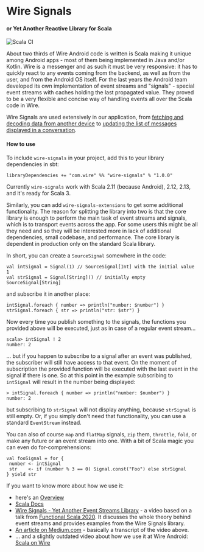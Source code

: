 # Wire Signals
#### or Yet Another Reactive Library for Scala

![Scala CI](https://github.com/wireapp/wire-signals/workflows/Scala%20CI/badge.svg)

About two thirds of Wire Android code is written is Scala making it unique among Android apps - most of them being implemented in Java and/or Kotlin. Wire is a messenger and as such it must be very responsive: it has to quickly react to any events coming from the backend, as well as from the user, and from the Android OS itself. For the last years the Android team developed its own implementation of event streams and "signals" - special event streams with caches holding the last propagated value. They proved to be a very flexible and concise way of handling events all over the Scala code in Wire.

Wire Signals are used extensively in our application, from [fetching and decoding data from another device](https://github.com/wireapp/wire-android-sync-engine/blob/develop/zmessaging/src/main/scala/com/waz/service/push/PushService.scala) to [updating the list of messages displayed in a conversation](https://github.com/wireapp/wire-android/blob/develop/app/src/main/scala/com/waz/zclient/messages/MessagesController.scala).

#### How to use
To include `wire-signals` in your project, add this to your library dependencies in sbt:
```
libraryDependencies += "com.wire" %% "wire-signals" % "1.0.0"
```
Currently `wire-signals` work with Scala 2.11 (because Android), 2.12, 2.13, and it's ready for Scala 3.

Similarly, you can add `wire-signals-extensions` to get some additional functionality. The reason for splitting the library into two is that the core library is enough to perform the main task of event streams and signals, which is to transport events across the app. For some users this might be all they need and so they will be interested more in lack of additional dependencies, small codebase, and performance. The core library is dependent in production only on the standard Scala library.


In short, you can create a `SourceSignal` somewhere in the code:
```
val intSignal = Signal(1) // SourceSignal[Int] with the initial value 1
val strSignal = Signal[String]() // initially empty SourceSignal[String]
```

and subscribe it in another place:
```
intSignal.foreach { number => println("number: $number") }
strSignal.foreach { str => println("str: $str") }
```

Now every time you publish something to the signals, the functions you provided above will be executed, just as in case of a regular event stream...
```
scala> intSignal ! 2
number: 2
```
... but if you happen to subscribe to a signal after an event was published, the subscriber will still have access to that event. On the moment of subscription the provided function will be executed with the last event in the signal if there is one. So at this point in the example subscribing to `intSignal` will result in the number being displayed:
```
> intSignal.foreach { number => println("number: $number") }
number: 2
```
but subscribing to `strSignal` will not display anything, because `strSignal` is still empty. Or, if you simply don't need that functionality, you can use a standard `EventStream` instead.

You can also of course `map` and `flatMap` signals, `zip` them, `throttle`, `fold`, or make any future or an event stream into one. With a bit of Scala magic you can even do for-comprehensions:
```
val fooSignal = for {
 number <- intSignal
 str    <- if (number % 3 == 0) Signal.const("Foo") else strSignal
} yield str
```

If you want to know more about how we use it:
* here's an [Overview](https://github.com/wireapp/wire-signals/wiki/Overview)
* [Scala Docs](https://wire.engineering/wire-signals/api/com/wire/signals/index.html)
* [Wire Signals - Yet Another Event Streams Library](https://youtu.be/IgKjd_fhM0M) - a video based on a talk from [Functional Scala 2020](https://www.functionalscala.com/). It discusses the whole theory behind event streams and provides examples from the Wire Signals library.
* [An article on Medium.com](https://makingthematrix.medium.com/wire-signals-81918bbcc07f?source=friends_link&sk=948c6f03e507e6f0188737711511a4b0) - basically a transcript of the video above.
* ... and a slightly outdated video about how we use it at Wire Android: [Scala on Wire](https://www.youtube.com/watch?v=dnsyd-h5piI)

